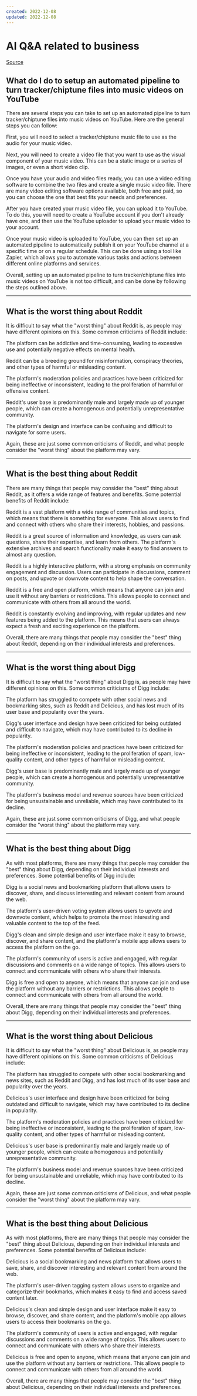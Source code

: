 ```yaml
---
created: 2022-12-08
updated: 2022-12-08
---
```

# AI Q&A related to business

[Source](https://chat.openai.com/chat)

## What do I do to setup an automated pipeline to turn tracker/chiptune files into music videos on YouTube

There are several steps you can take to set up an automated pipeline to turn tracker/chiptune files into music videos on YouTube. Here are the general steps you can follow:

First, you will need to select a tracker/chiptune music file to use as the audio for your music video.

Next, you will need to create a video file that you want to use as the visual component of your music video. This can be a static image or a series of images, or even a short video clip.

Once you have your audio and video files ready, you can use a video editing software to combine the two files and create a single music video file. There are many video editing software options available, both free and paid, so you can choose the one that best fits your needs and preferences.

After you have created your music video file, you can upload it to YouTube. To do this, you will need to create a YouTube account if you don't already have one, and then use the YouTube uploader to upload your music video to your account.

Once your music video is uploaded to YouTube, you can then set up an automated pipeline to automatically publish it on your YouTube channel at a specific time or on a regular schedule. This can be done using a tool like Zapier, which allows you to automate various tasks and actions between different online platforms and services.

Overall, setting up an automated pipeline to turn tracker/chiptune files into music videos on YouTube is not too difficult, and can be done by following the steps outlined above.

---

## What is the worst thing about Reddit

It is difficult to say what the "worst thing" about Reddit is, as people may have different opinions on this. Some common criticisms of Reddit include:

The platform can be addictive and time-consuming, leading to excessive use and potentially negative effects on mental health.

Reddit can be a breeding ground for misinformation, conspiracy theories, and other types of harmful or misleading content.

The platform's moderation policies and practices have been criticized for being ineffective or inconsistent, leading to the proliferation of harmful or offensive content.

Reddit's user base is predominantly male and largely made up of younger people, which can create a homogenous and potentially unrepresentative community.

The platform's design and interface can be confusing and difficult to navigate for some users.

Again, these are just some common criticisms of Reddit, and what people consider the "worst thing" about the platform may vary.

---

## What is the best thing about Reddit

There are many things that people may consider the "best" thing about Reddit, as it offers a wide range of features and benefits. Some potential benefits of Reddit include:

Reddit is a vast platform with a wide range of communities and topics, which means that there is something for everyone. This allows users to find and connect with others who share their interests, hobbies, and passions.

Reddit is a great source of information and knowledge, as users can ask questions, share their expertise, and learn from others. The platform's extensive archives and search functionality make it easy to find answers to almost any question.

Reddit is a highly interactive platform, with a strong emphasis on community engagement and discussion. Users can participate in discussions, comment on posts, and upvote or downvote content to help shape the conversation.

Reddit is a free and open platform, which means that anyone can join and use it without any barriers or restrictions. This allows people to connect and communicate with others from all around the world.

Reddit is constantly evolving and improving, with regular updates and new features being added to the platform. This means that users can always expect a fresh and exciting experience on the platform.

Overall, there are many things that people may consider the "best" thing about Reddit, depending on their individual interests and preferences.

---

## What is the worst thing about Digg

It is difficult to say what the "worst thing" about Digg is, as people may have different opinions on this. Some common criticisms of Digg include:

The platform has struggled to compete with other social news and bookmarking sites, such as Reddit and Delicious, and has lost much of its user base and popularity over the years.

Digg's user interface and design have been criticized for being outdated and difficult to navigate, which may have contributed to its decline in popularity.

The platform's moderation policies and practices have been criticized for being ineffective or inconsistent, leading to the proliferation of spam, low-quality content, and other types of harmful or misleading content.

Digg's user base is predominantly male and largely made up of younger people, which can create a homogenous and potentially unrepresentative community.

The platform's business model and revenue sources have been criticized for being unsustainable and unreliable, which may have contributed to its decline.

Again, these are just some common criticisms of Digg, and what people consider the "worst thing" about the platform may vary.

---

## What is the best thing about Digg

As with most platforms, there are many things that people may consider the "best" thing about Digg, depending on their individual interests and preferences. Some potential benefits of Digg include:

Digg is a social news and bookmarking platform that allows users to discover, share, and discuss interesting and relevant content from around the web.

The platform's user-driven voting system allows users to upvote and downvote content, which helps to promote the most interesting and valuable content to the top of the feed.

Digg's clean and simple design and user interface make it easy to browse, discover, and share content, and the platform's mobile app allows users to access the platform on the go.

The platform's community of users is active and engaged, with regular discussions and comments on a wide range of topics. This allows users to connect and communicate with others who share their interests.

Digg is free and open to anyone, which means that anyone can join and use the platform without any barriers or restrictions. This allows people to connect and communicate with others from all around the world.

Overall, there are many things that people may consider the "best" thing about Digg, depending on their individual interests and preferences.

---

## What is the worst thing about Delicious

It is difficult to say what the "worst thing" about Delicious is, as people may have different opinions on this. Some common criticisms of Delicious include:

The platform has struggled to compete with other social bookmarking and news sites, such as Reddit and Digg, and has lost much of its user base and popularity over the years.

Delicious's user interface and design have been criticized for being outdated and difficult to navigate, which may have contributed to its decline in popularity.

The platform's moderation policies and practices have been criticized for being ineffective or inconsistent, leading to the proliferation of spam, low-quality content, and other types of harmful or misleading content.

Delicious's user base is predominantly male and largely made up of younger people, which can create a homogenous and potentially unrepresentative community.

The platform's business model and revenue sources have been criticized for being unsustainable and unreliable, which may have contributed to its decline.

Again, these are just some common criticisms of Delicious, and what people consider the "worst thing" about the platform may vary.

---

## What is the best thing about Delicious

As with most platforms, there are many things that people may consider the "best" thing about Delicious, depending on their individual interests and preferences. Some potential benefits of Delicious include:

Delicious is a social bookmarking and news platform that allows users to save, share, and discover interesting and relevant content from around the web.

The platform's user-driven tagging system allows users to organize and categorize their bookmarks, which makes it easy to find and access saved content later.

Delicious's clean and simple design and user interface make it easy to browse, discover, and share content, and the platform's mobile app allows users to access their bookmarks on the go.

The platform's community of users is active and engaged, with regular discussions and comments on a wide range of topics. This allows users to connect and communicate with others who share their interests.

Delicious is free and open to anyone, which means that anyone can join and use the platform without any barriers or restrictions. This allows people to connect and communicate with others from all around the world.

Overall, there are many things that people may consider the "best" thing about Delicious, depending on their individual interests and preferences.
